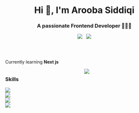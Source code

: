 <h1 align="center">Hi 👋, I'm Arooba Siddiqi</h1>
<h3 align="center">A passionate Frontend Developer 👩🏻‍💻</h3>
<div align="center">
<a href="https://www.linkedin.com/in/aroobasiddiqi/"><img src="https://img.shields.io/badge/LinkedIn-0A66C2?style=flat&logo=linkedin&logoColor=white" /></a>
&nbsp;
<a href="mailto:arooba.asiddiqi@gmail.com"><img src="https://img.shields.io/badge/Gmail-EA4335?style=flatsquare&logo=gmail&logoColor=white" /></a>
</div>

<br/><br/>

<p>Currently learning <b>Next js</b></p>
<div class="container">
  <div class="skills">
    <h3 align="left">Skills</h3>
    <a href="https://github.com/LelouchFR/skill-icons">
      <img src="https://go-skill-icons.vercel.app/api/icons?i=cpp,css,html,js,py,ts" /><br/>
      <img src="https://go-skill-icons.vercel.app/api/icons?i=bootstrap,dotnet,nextjs,react,tailwind,reactquery" /><br/>
      <img src="https://go-skill-icons.vercel.app/api/icons?i=sklearn,selenium,mysql,opencv,stripe,swagger" /><br/>
      <img src="https://go-skill-icons.vercel.app/api/icons?i=aws,git,firebase,postman,googleanalytics,jira" /><br/>
    </a>
  </div>

  <picture class="stats">
    <source
      srcset="https://github-readme-stats-six-sigma-31.vercel.app/api?username=aroobasiddiqi&show_icons=true&locale=en&count_private=true&theme=radical&include_all_commits=true&hide=contribs&role=OWNER,ORGANIZATION_MEMBER,COLLABORATOR"
      media="(prefers-color-scheme: dark)"
    />
    <source
      srcset="https://github-readme-stats-six-sigma-31.vercel.app/api?username=aroobasiddiqi&show_icons=true&locale=en&count_private=true&theme=buefy&include_all_commits=true&hide=contribs&role=OWNER,ORGANIZATION_MEMBER,COLLABORATOR"
      media="(prefers-color-scheme: light), (prefers-color-scheme: no-preference)"
    />
    <img src="https://github-readme-stats-six-sigma-31.vercel.app/api?username=aroobasiddiqi&show_icons=true&locale=en&count_private=true&include_all_commits=true&hide=contribs&role=OWNER,ORGANIZATION_MEMBER,COLLABORATOR" />
  </picture>
</div>

<style>
  .container {
    display: flex;
    flex-wrap: wrap;
    justify-content: space-between;
  }

  .skills, .stats {
    flex: 1 1 100%; /* Default to full width */
  }

  @media (min-width: 768px) {
    .skills, .stats {
      flex: 1 1 40%; /* On larger screens, each takes up about half the width */
    }
  }
</style>
